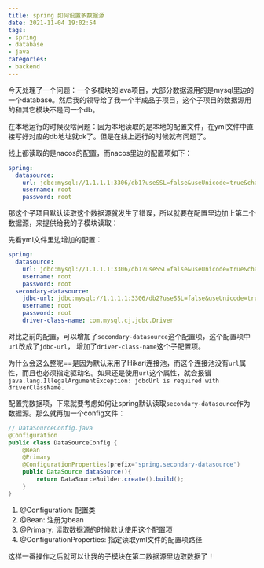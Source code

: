 ```yaml
---
title: spring 如何设置多数据源
date: 2021-11-04 19:02:54
tags:
- spring
- database
- java
categories:
- backend
---
```


今天处理了一个问题：一个多模块的java项目，大部分数据源用的是mysql里边的一个database。然后我的领导给了我一个半成品子项目，这个子项目的数据源用的和其它模块不是同一个db。

在本地运行的时候没啥问题：因为本地读取的是本地的配置文件，在yml文件中直接写好对应的db地址就ok了。但是在线上运行的时候就有问题了。

<!--more-->

线上都读取的是nacos的配置，而nacos里边的配置项如下：

```yml
spring:
  datasource:
    url: jdbc:mysql://1.1.1.1:3306/db1?useSSL=false&useUnicode=true&characterEncoding=utf-8&zeroDateTimeBehavior=convertToNull&transformedBitIsBoolean=true&tinyInt1isBit=false&allowMultiQueries=true&serverTimezone=GMT%2B8
    username: root
    password: root
```
那这个子项目默认读取这个数据源就发生了错误，所以就要在配置里边加上第二个数据源，来提供给我的子模块读取：

先看yml文件里边增加的配置：

```yml
spring:
  datasource:
    url: jdbc:mysql://1.1.1.1:3306/db1?useSSL=false&useUnicode=true&characterEncoding=utf-8&zeroDateTimeBehavior=convertToNull&transformedBitIsBoolean=true&tinyInt1isBit=false&allowMultiQueries=true&serverTimezone=GMT%2B8
    username: root
    password: root
  secondary-datasource:
    jdbc-url: jdbc:mysql://1.1.1.1:3306/db2?useSSL=false&useUnicode=true&characterEncoding=utf-8&zeroDateTimeBehavior=convertToNull&transformedBitIsBoolean=true&tinyInt1isBit=false&allowMultiQueries=true&serverTimezone=GMT%2B8
    username: root
    password: root
    driver-class-name: com.mysql.cj.jdbc.Driver
```

对比之前的配置，可以增加了`secondary-datasource`这个配置项，这个配置项中`url`改成了`jdbc-url`， 增加了`driver-class-name`这个子配置项。

为什么会这么整呢==是因为默认采用了Hikari连接池，而这个连接池没有`url`属性，而且也必须指定驱动名。如果还是使用`url`这个属性，就会报错`java.lang.IllegalArgumentException: jdbcUrl is required with driverClassName.`

配置完数据项，下来就要考虑如何让spring默认读取`secondary-datasource`作为数据源。那么就再加一个config文件：

```java
// DataSourceConfig.java
@Configuration
public class DataSourceConfig {
    @Bean
    @Primary
    @ConfigurationProperties(prefix="spring.secondary-datasource")
    public DataSource dataSource(){
        return DataSourceBuilder.create().build();
    }
}
```
1. @Configuration: 配置类
2. @Bean: 注册为bean
3. @Primary: 读取数据源的时候默认使用这个配置项
4. @ConfigurationProperties: 指定读取yml文件的配置项路径

这样一番操作之后就可以让我的子模块在第二数据源里边取数据了！

